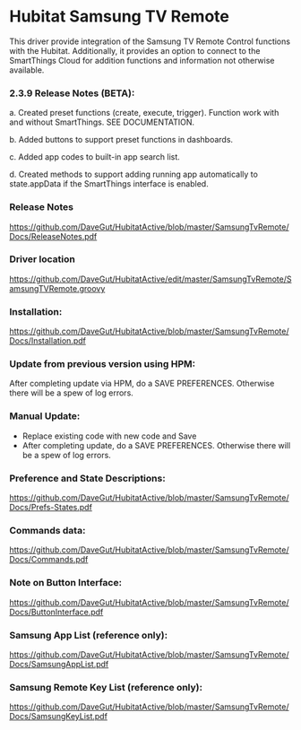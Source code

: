 # Hubitat Samsung TV Remote
This driver provide integration of the Samsung TV Remote Control functions with the Hubitat.  Additionally, it provides an option to connect to the SmartThings Cloud for addition functions and information not otherwise available.

### 2.3.9 Release Notes (BETA):

 a.  Created preset functions (create, execute, trigger). Function work with and without
	   SmartThings.  SEE DOCUMENTATION.
    
 b.  Added buttons to support preset functions in dashboards.
 
 c.  Added app codes to built-in app search list.
 
 d.  Created methods to support adding running app automatically to state.appData
	   if the SmartThings interface is enabled.


### Release Notes
https://github.com/DaveGut/HubitatActive/blob/master/SamsungTvRemote/Docs/ReleaseNotes.pdf

### Driver location
https://github.com/DaveGut/HubitatActive/edit/master/SamsungTvRemote/SamsungTVRemote.groovy

### Installation:  
https://github.com/DaveGut/HubitatActive/blob/master/SamsungTvRemote/Docs/Installation.pdf

### Update from previous version using HPM:
After completing update via HPM, do a SAVE PREFERENCES.  Otherwise there will be a spew of log errors.

### Manual Update:
- Replace existing code with new code and Save
- After completing update, do a SAVE PREFERENCES.  Otherwise there will be a spew of log errors.


### Preference and State Descriptions: 
https://github.com/DaveGut/HubitatActive/blob/master/SamsungTvRemote/Docs/Prefs-States.pdf

### Commands data: 
https://github.com/DaveGut/HubitatActive/blob/master/SamsungTvRemote/Docs/Commands.pdf

### Note on Button Interface: 
https://github.com/DaveGut/HubitatActive/blob/master/SamsungTvRemote/Docs/ButtonInterface.pdf

### Samsung App List (reference only): 
https://github.com/DaveGut/HubitatActive/blob/master/SamsungTvRemote/Docs/SamsungAppList.pdf

### Samsung Remote Key List (reference only):
https://github.com/DaveGut/HubitatActive/blob/master/SamsungTvRemote/Docs/SamsungKeyList.pdf
